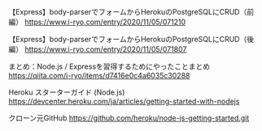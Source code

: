 【Express】body-parserでフォームからHerokuのPostgreSQLにCRUD（前編）
https://www.i-ryo.com/entry/2020/11/05/071210

【Express】body-parserでフォームからHerokuのPostgreSQLにCRUD（後編）
https://www.i-ryo.com/entry/2020/11/05/071807

まとめ：Node.js / Expressを習得するためにやったことまとめ
https://qiita.com/i-ryo/items/d7416e0c4a6035c30288

Heroku スターターガイド (Node.js)
https://devcenter.heroku.com/ja/articles/getting-started-with-nodejs

クローン元GitHub
https://github.com/heroku/node-js-getting-started.git